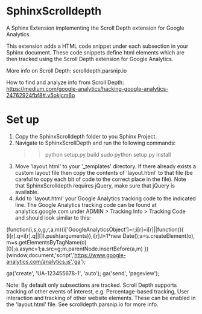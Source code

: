 # SphinxScrolldepth
A Sphinx Extension implementing the Scroll Depth extension for Google Analytics.

This extension adds a HTML code snippet under each subsection in your Sphinx document. These code snippets define html elements which are then tracked using the Scroll Depth extension for Google Analytics.

More info on Scroll Depth: scrolldepth.parsnip.io

How to find and analyze info from Scroll Depth: https://medium.com/google-analytics/hacking-google-analytics-24762924fbf8#.v5okjcm6o

# Set up
1. Copy the SphinxScrolldepth folder to you Sphinx Project.
2. Navigate to SphinxScrollDepth and run the following commands:
	>>python setup.py build
	>>sudo python setup.py install
3. Move 'layout.html' to your '_templates' directory. If there already exists a custom layout file then copy the contents of 'layout.html' to that file (be careful to copy each bit of code to the correct place in the file). Note that SphinxScrolldepth requires jQuery, make sure that jQuery is available.
4. Add to 'layout.html' your Google Analytics tracking code to the indicated line. The Google Analytics tracking code can be found at analytics.google.com under ADMIN > Tracking Info > Tracking Code and should look similar to this:

  (function(i,s,o,g,r,a,m){i['GoogleAnalyticsObject']=r;i[r]=i[r]||function(){
  (i[r].q=i[r].q||[]).push(arguments)},i[r].l=1*new Date();a=s.createElement(o),
  m=s.getElementsByTagName(o)[0];a.async=1;a.src=g;m.parentNode.insertBefore(a,m)
  })(window,document,'script','https://www.google-analytics.com/analytics.js','ga');

  ga('create', 'UA-123455678-1', 'auto');
  ga('send', 'pageview');


Note: By default only subsections are tracked. Scroll Depth supports tracking of other events of interest, e.g. Percentage-based tracking, User interaction and tracking of other website elements. These can be enabled in the 'layout.html' file. See scrolldepth.parsnip.io for more info.